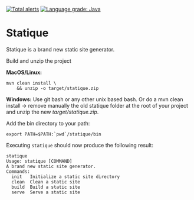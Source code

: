 [![Total alerts](https://img.shields.io/lgtm/alerts/g/dil-classroom/projet-dil-diep_jean_rodr_stocc.svg?logo=lgtm&logoWidth=18)](https://lgtm.com/projects/g/dil-classroom/projet-wichoud_logan_dancona/alerts/) [![Language grade: Java](https://img.shields.io/lgtm/grade/java/g/dil-classroom/projet-dil-diep_jean_rodr_stocc.svg?logo=lgtm&logoWidth=18)](https://lgtm.com/projects/g/dil-classroom/projet-wichoud_logan_dancona/context:java)
# Statique

Statique is a brand new static site generator.

Build and unzip the project

**MacOS/Linux:**

```
mvn clean install \
    && unzip -o target/statique.zip
```

**Windows:** Use git bash or any other unix based bash. Or do a mvn clean install -> remove manually the old statique
folder at the root of your project and unzip the new *target/statique.zip*.

Add the bin directory to your path:

```
export PATH=$PATH:`pwd`/statique/bin
```

Executing `statique` should now produce the following result:

```
statique
Usage: statique [COMMAND]
A brand new static site generator.
Commands:
  init   Initialize a static site directory
  clean  Clean a static site
  build  Build a static site
  serve  Serve a static site
```
